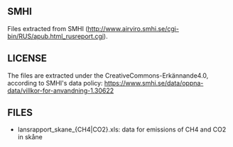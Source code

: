 ## SMHI
Files extracted from SMHI (http://www.airviro.smhi.se/cgi-bin/RUS/apub.html_rusreport.cgi).

## LICENSE
The files are extracted under the CreativeCommons-Erkännande4.0, according to SMHI's data policy: https://www.smhi.se/data/oppna-data/villkor-for-anvandning-1.30622

## FILES

* lansrapport_skane_{CH4|CO2}.xls: data for emissions of CH4 and CO2 in skåne
